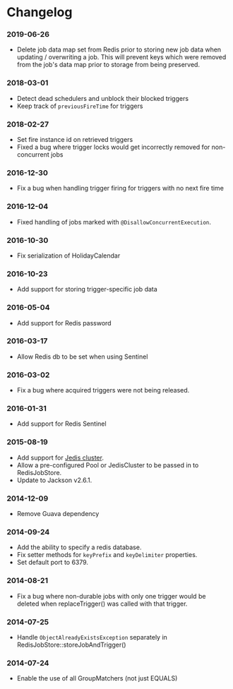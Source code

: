 # Changelog
### 2019-06-26
* Delete job data map set from Redis prior to storing new job data when updating / overwriting a job. 
This will prevent keys which were removed from the job's data map prior to storage from being preserved.

### 2018-03-01
* Detect dead schedulers and unblock their blocked triggers
* Keep track of `previousFireTime` for triggers

### 2018-02-27
* Set fire instance id on retrieved triggers
* Fixed a bug where trigger locks would get incorrectly removed for non-concurrent jobs

### 2016-12-30
* Fix a bug when handling trigger firing for triggers with no next fire time

### 2016-12-04
* Fixed handling of jobs marked with `@DisallowConcurrentExecution`.

### 2016-10-30
* Fix serialization of HolidayCalendar

### 2016-10-23
* Add support for storing trigger-specific job data

### 2016-05-04
* Add support for Redis password

### 2016-03-17
* Allow Redis db to be set when using Sentinel

### 2016-03-02
* Fix a bug where acquired triggers were not being released.

### 2016-01-31
* Add support for Redis Sentinel

### 2015-08-19
* Add support for [Jedis cluster](https://github.com/xetorthio/jedis#jedis-cluster).
* Allow a pre-configured Pool<Jedis> or JedisCluster to be passed in to RedisJobStore.
* Update to Jackson v2.6.1.

### 2014-12-09
* Remove Guava dependency

### 2014-09-24
* Add the ability to specify a redis database.
* Fix setter methods for `keyPrefix` and `keyDelimiter` properties.
* Set default port to 6379.

### 2014-08-21
* Fix a bug where non-durable jobs with only one trigger would be deleted when replaceTrigger() was called with that trigger.

### 2014-07-25
* Handle `ObjectAlreadyExistsException` separately in RedisJobStore::storeJobAndTrigger()

### 2014-07-24
* Enable the use of all GroupMatchers (not just EQUALS)